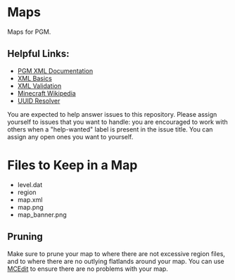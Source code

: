 # Maps
Maps for PGM.

## Helpful Links:
* [PGM XML Documentation](https://docs.oc.tc)
* [XML Basics](http://www.xmlnews.org/docs/xml-basics.html)
* [XML Validation](http://www.xmlvalidation.com/)
* [Minecraft Wikipedia](http://minecraft.gamepedia.com/Minecraft_Wiki)
* [UUID Resolver](http://mcuuid.net/)

You are expected to help answer issues to this repository. Please assign yourself to issues that you want to handle: you are encouraged to work with others when a "help-wanted" label is present in the issue title. You can assign any open ones you want to yourself.

# Files to Keep in a Map
- level.dat
- region
- map.xml
- map.png
- map_banner.png

## Pruning
Make sure to prune your map to where there are not excessive region files, and to where there are no outlying flatlands around your map. You can use [MCEdit](http://www.mcedit.net/) to ensure there are no problems with your map.

